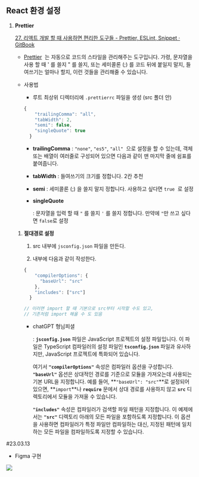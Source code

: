 ## React 환경 설정

1. **Prettier**
    
    [27. 리액트 개발 할 때 사용하면 편리한 도구들 - Prettier, ESLint, Snippet · GitBook](https://react.vlpt.us/basic/27-useful-tools.html)
    
    - [Prettier](https://prettier.io/)
     는 자동으로 코드의 스타일을 관리해주는 도구입니다. 가령, 문자열을 사용 할 때 ' 를 쓸지 " 를 쓸지, 또는 세미콜론 (;) 를 코드 뒤에 붙일지 말지, 들여쓰기는 얼마나 할지, 이런 것들을 관리해줄 수 있습니다.
    - 사용법
        - 루트 최상위 디렉터리에 `.prettierrc` 파일을 생성 (src 폴더 안)
        
        ```jsx
        {
            "trailingComma": "all",
            "tabWidth": 2,
            "semi": false,
            "singleQuote": true
          }
        ```
        
        - **trailingComma**
        : `"none"`, `"es5"`, `"all"`
         으로 설정을 할 수 있는데, 객체 또는 배열이 여러줄로 구성되어 있으면 다음과 같이 맨 마지막 줄에 쉼표를 붙여줍니다.
        - **tabWidth**
        : 들여쓰기의 크기를 정합니다. 2칸 추천
        - **semi**
        : 세미콜론 (;) 을 쓸지 말지 정합니다. 사용하고 싶다면 `true`
         로 설정
        - **singleQuote**
            
            : 문자열을 입력 할 때 `"` 를 쓸지 `'` 를 쓸지 정합니다.  만약에 `"`만 쓰고 싶다면 `false`로 설정
            
    1. **절대경로 설정** 
        
        1) src 내부에 `jsconfig.json` 파일을 만든다.
        
        2) 내부에 다음과 같이 작성한다. 
        
        ```jsx
        {
            "compilerOptions": {
              "baseUrl": "src"
            },
            "includes": ["src"]
          }
        
        // 이러면 import 할 때 기본으로 src부터 시작할 수도 있고, 
        // 기존처럼 import 해올 수 도 있음
        ```
        
        - chatGPT 형님피셜
            
            : **`jsconfig.json`** 파일은 JavaScript 프로젝트의 설정 파일입니다. 이 파일은 TypeScript 컴파일러의 설정 파일인 **`tsconfig.json`** 파일과 유사하지만, JavaScript 프로젝트에 특화되어 있습니다.
            
            여기서 **`"compilerOptions"`** 속성은 컴파일러 옵션을 구성합니다. **`"baseUrl"`** 옵션은 상대적인 경로를 기준으로 모듈을 가져오는데 사용되는 기본 URL을 지정합니다. 예를 들어, **`"baseUrl": "src"`**로 설정되어 있으면, **`import`**나 **`require`** 문에서 상대 경로를 사용하지 않고 **`src`** 디렉토리에서 모듈을 가져올 수 있습니다.
            
            **`"includes"`** 속성은 컴파일러가 검색할 파일 패턴을 지정합니다. 이 예제에서는 **`"src"`** 디렉토리 아래의 모든 파일을 포함하도록 지정합니다. 이 옵션을 사용하면 컴파일러가 특정 파일만 컴파일하는 대신, 지정된 패턴에 일치하는 모든 파일을 컴파일하도록 지정할 수 있습니다.

#23.03.13

- Figma 구현

<img src = "/s3-us-west-2.amazonaws.com/secure.notion-static.com/47b42417-b9fa-45e1-a86c-28fd42de82e2/%ED%99%94%EB%A9%B4_%EC%BA%A1%EC%B2%98_2023-03-13_174909.png">
